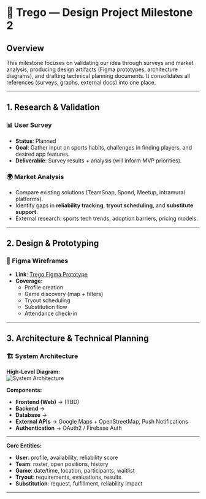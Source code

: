 # 🚀 Trego — Design Project Milestone 2

## **Overview**
This milestone focuses on validating our idea through surveys and market analysis, producing design artifacts (Figma prototypes, architecture diagrams), and drafting technical planning documents. It consolidates all references (surveys, graphs, external docs) into one place.

---

## **1. Research & Validation**

### 📊 User Survey
- **Status**: Planned  
- **Goal**: Gather input on sports habits, challenges in finding players, and desired app features.  
- **Deliverable**: Survey results + analysis (will inform MVP priorities).

### 🌍 Market Analysis
- Compare existing solutions (TeamSnap, Spond, Meetup, intramural platforms).  
- Identify gaps in **reliability tracking**, **tryout scheduling**, and **substitute support**.  
- External research: sports tech trends, adoption barriers, pricing models.

---

## **2. Design & Prototyping**

### 🎨 Figma Wireframes
- **Link**: [Trego Figma Prototype](https://www.figma.com/design/oPgoEBVMrNaivAjv0yf6WR/Trego?node-id=2-317&t=UaB8KQoYXLYF7HZs-1)  
- **Coverage**:
  - Profile creation  
  - Game discovery (map + filters)  
  - Tryout scheduling  
  - Substitution flow  
  - Attendance check-in  



---

## **3. Architecture & Technical Planning**

### 🏗️ System Architecture
**High-Level Diagram:**  
![System Architecture](<INSERT_GRAPH_IMAGE_PATH_OR_LINK>)  

**Components:**
- **Frontend (Web)** → (TBD)  
- **Backend** → 
- **Database** → 
- **External APIs** → Google Maps + OpenStreetMap, Push Notifications  
- **Authentication** → OAuth2 / Firebase Auth  

---

**Core Entities:**
- **User**: profile, availability, reliability score  
- **Team**: roster, open positions, history  
- **Game**: date/time, location, participants, waitlist  
- **Tryout**: requirements, evaluations, results  
- **Substitution**: request, fulfillment, reliability impact  

---
